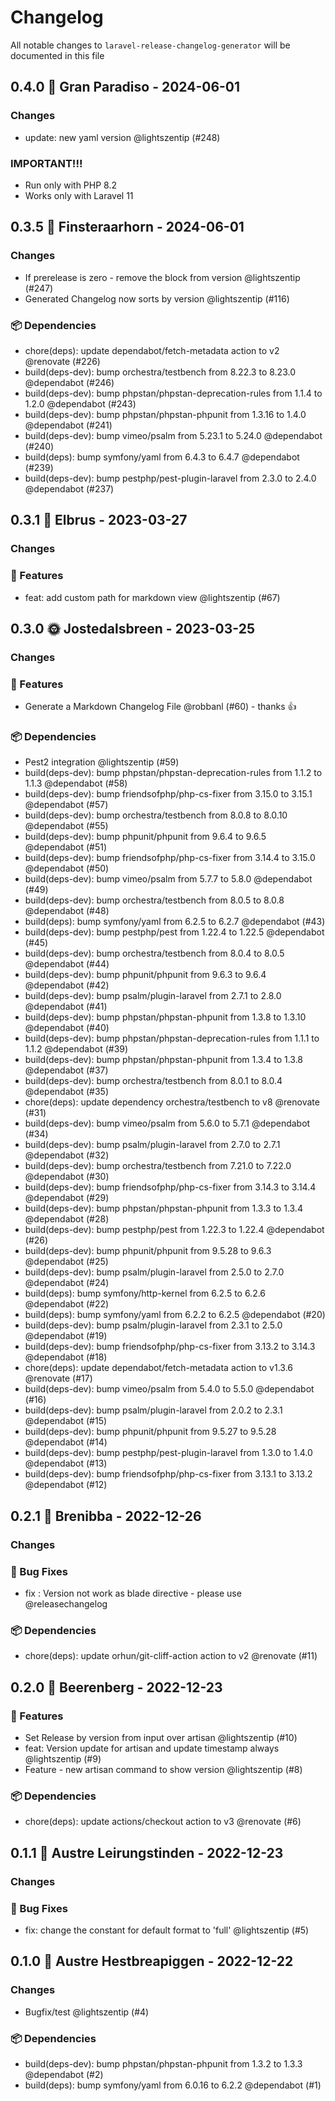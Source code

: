 # Changelog

All notable changes to `laravel-release-changelog-generator` will be documented in this file

## 0.4.0 🌈  Gran Paradiso - 2024-06-01

### Changes

- update: new yaml version @lightszentip (#248)

### IMPORTANT!!!

* Run only with PHP 8.2
* Works only with Laravel 11

## 0.3.5 🌈 Finsteraarhorn - 2024-06-01

### Changes

- If prerelease is zero - remove the block from version @lightszentip (#247)
- Generated Changelog now sorts by version @lightszentip (#116)

### 📦 Dependencies

- chore(deps): update dependabot/fetch-metadata action to v2 @renovate (#226)
- build(deps-dev): bump orchestra/testbench from 8.22.3 to 8.23.0 @dependabot (#246)
- build(deps-dev): bump phpstan/phpstan-deprecation-rules from 1.1.4 to 1.2.0 @dependabot (#243)
- build(deps-dev): bump phpstan/phpstan-phpunit from 1.3.16 to 1.4.0 @dependabot (#241)
- build(deps-dev): bump vimeo/psalm from 5.23.1 to 5.24.0 @dependabot (#240)
- build(deps): bump symfony/yaml from 6.4.3 to 6.4.7 @dependabot (#239)
- build(deps-dev): bump pestphp/pest-plugin-laravel from 2.3.0 to 2.4.0 @dependabot (#237)

## 0.3.1 🌈 Elbrus - 2023-03-27

### Changes

### 🚀 Features

- feat: add custom path for markdown view @lightszentip (#67)

## 0.3.0 🌞 Jostedalsbreen - 2023-03-25

### Changes

### 🚀 Features

- Generate a Markdown Changelog File @robbanl  (#60) - thanks 👍

### 📦 Dependencies

- Pest2 integration @lightszentip (#59)
- build(deps-dev): bump phpstan/phpstan-deprecation-rules from 1.1.2 to 1.1.3 @dependabot (#58)
- build(deps-dev): bump friendsofphp/php-cs-fixer from 3.15.0 to 3.15.1 @dependabot (#57)
- build(deps-dev): bump orchestra/testbench from 8.0.8 to 8.0.10 @dependabot (#55)
- build(deps-dev): bump phpunit/phpunit from 9.6.4 to 9.6.5 @dependabot (#51)
- build(deps-dev): bump friendsofphp/php-cs-fixer from 3.14.4 to 3.15.0 @dependabot (#50)
- build(deps-dev): bump vimeo/psalm from 5.7.7 to 5.8.0 @dependabot (#49)
- build(deps-dev): bump orchestra/testbench from 8.0.5 to 8.0.8 @dependabot (#48)
- build(deps): bump symfony/yaml from 6.2.5 to 6.2.7 @dependabot (#43)
- build(deps-dev): bump pestphp/pest from 1.22.4 to 1.22.5 @dependabot (#45)
- build(deps-dev): bump orchestra/testbench from 8.0.4 to 8.0.5 @dependabot (#44)
- build(deps-dev): bump phpunit/phpunit from 9.6.3 to 9.6.4 @dependabot (#42)
- build(deps-dev): bump psalm/plugin-laravel from 2.7.1 to 2.8.0 @dependabot (#41)
- build(deps-dev): bump phpstan/phpstan-phpunit from 1.3.8 to 1.3.10 @dependabot (#40)
- build(deps-dev): bump phpstan/phpstan-deprecation-rules from 1.1.1 to 1.1.2 @dependabot (#39)
- build(deps-dev): bump phpstan/phpstan-phpunit from 1.3.4 to 1.3.8 @dependabot (#37)
- build(deps-dev): bump orchestra/testbench from 8.0.1 to 8.0.4 @dependabot (#35)
- chore(deps): update dependency orchestra/testbench to v8 @renovate (#31)
- build(deps-dev): bump vimeo/psalm from 5.6.0 to 5.7.1 @dependabot (#34)
- build(deps-dev): bump psalm/plugin-laravel from 2.7.0 to 2.7.1 @dependabot (#32)
- build(deps-dev): bump orchestra/testbench from 7.21.0 to 7.22.0 @dependabot (#30)
- build(deps-dev): bump friendsofphp/php-cs-fixer from 3.14.3 to 3.14.4 @dependabot (#29)
- build(deps-dev): bump phpstan/phpstan-phpunit from 1.3.3 to 1.3.4 @dependabot (#28)
- build(deps-dev): bump pestphp/pest from 1.22.3 to 1.22.4 @dependabot (#26)
- build(deps-dev): bump phpunit/phpunit from 9.5.28 to 9.6.3 @dependabot (#25)
- build(deps-dev): bump psalm/plugin-laravel from 2.5.0 to 2.7.0 @dependabot (#24)
- build(deps): bump symfony/http-kernel from 6.2.5 to 6.2.6 @dependabot (#22)
- build(deps): bump symfony/yaml from 6.2.2 to 6.2.5 @dependabot (#20)
- build(deps-dev): bump psalm/plugin-laravel from 2.3.1 to 2.5.0 @dependabot (#19)
- build(deps-dev): bump friendsofphp/php-cs-fixer from 3.13.2 to 3.14.3 @dependabot (#18)
- chore(deps): update dependabot/fetch-metadata action to v1.3.6 @renovate (#17)
- build(deps-dev): bump vimeo/psalm from 5.4.0 to 5.5.0 @dependabot (#16)
- build(deps-dev): bump psalm/plugin-laravel from 2.0.2 to 2.3.1 @dependabot (#15)
- build(deps-dev): bump phpunit/phpunit from 9.5.27 to 9.5.28 @dependabot (#14)
- build(deps-dev): bump pestphp/pest-plugin-laravel from 1.3.0 to 1.4.0 @dependabot (#13)
- build(deps-dev): bump friendsofphp/php-cs-fixer from 3.13.1 to 3.13.2 @dependabot (#12)

## 0.2.1 🎄 Brenibba - 2022-12-26

### Changes

### 🐛 Bug Fixes

- fix : Version not work as blade directive - please use @releasechangelog

### 📦 Dependencies

- chore(deps): update orhun/git-cliff-action action to v2 @renovate (#11)

## 0.2.0 🎄 Beerenberg - 2022-12-23

### 🚀 Features

- Set Release by version from input over artisan @lightszentip (#10)
- feat: Version update for artisan and update timestamp always @lightszentip (#9)
- Feature - new artisan command to show version @lightszentip (#8)

### 📦 Dependencies

- chore(deps): update actions/checkout action to v3 @renovate (#6)

## 0.1.1 🌈 Austre Leirungstinden - 2022-12-23

### Changes

### 🐛 Bug Fixes

- fix: change the constant for default format to 'full' @lightszentip (#5)

## 0.1.0 🌈 Austre Hestbreapiggen - 2022-12-22

### Changes

- Bugfix/test @lightszentip (#4)

### 📦 Dependencies

- build(deps-dev): bump phpstan/phpstan-phpunit from 1.3.2 to 1.3.3 @dependabot (#2)
- build(deps): bump symfony/yaml from 6.0.16 to 6.2.2 @dependabot (#1)
